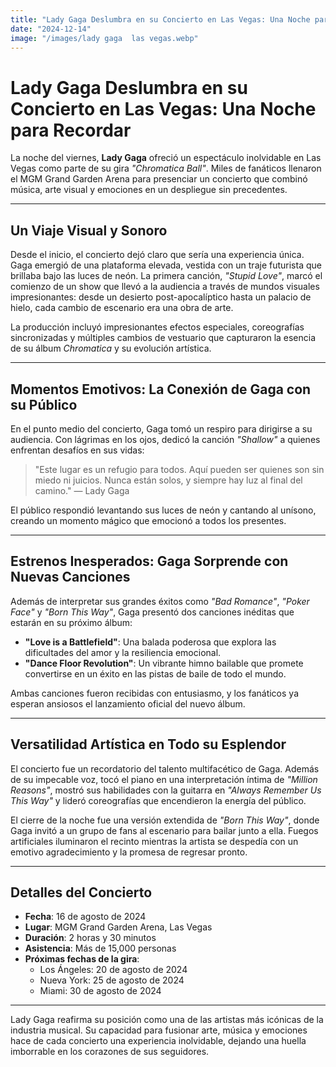 ```yaml
---
title: "Lady Gaga Deslumbra en su Concierto en Las Vegas: Una Noche para Recordar"
date: "2024-12-14"
image: "/images/lady gaga  las vegas.webp"
---
```


# Lady Gaga Deslumbra en su Concierto en Las Vegas: Una Noche para Recordar

La noche del viernes, **Lady Gaga** ofreció un espectáculo inolvidable en Las Vegas como parte de su gira *"Chromatica Ball"*. Miles de fanáticos llenaron el MGM Grand Garden Arena para presenciar un concierto que combinó música, arte visual y emociones en un despliegue sin precedentes.

---

## Un Viaje Visual y Sonoro

Desde el inicio, el concierto dejó claro que sería una experiencia única. Gaga emergió de una plataforma elevada, vestida con un traje futurista que brillaba bajo las luces de neón. La primera canción, *"Stupid Love"*, marcó el comienzo de un show que llevó a la audiencia a través de mundos visuales impresionantes: desde un desierto post-apocalíptico hasta un palacio de hielo, cada cambio de escenario era una obra de arte.

La producción incluyó impresionantes efectos especiales, coreografías sincronizadas y múltiples cambios de vestuario que capturaron la esencia de su álbum *Chromatica* y su evolución artística.

---

## Momentos Emotivos: La Conexión de Gaga con su Público

En el punto medio del concierto, Gaga tomó un respiro para dirigirse a su audiencia. Con lágrimas en los ojos, dedicó la canción *"Shallow"* a quienes enfrentan desafíos en sus vidas:

> "Este lugar es un refugio para todos. Aquí pueden ser quienes son sin miedo ni juicios. Nunca están solos, y siempre hay luz al final del camino." — Lady Gaga

El público respondió levantando sus luces de neón y cantando al unísono, creando un momento mágico que emocionó a todos los presentes.

---

## Estrenos Inesperados: Gaga Sorprende con Nuevas Canciones

Además de interpretar sus grandes éxitos como *"Bad Romance"*, *"Poker Face"* y *"Born This Way"*, Gaga presentó dos canciones inéditas que estarán en su próximo álbum:

- **"Love is a Battlefield"**: Una balada poderosa que explora las dificultades del amor y la resiliencia emocional.
- **"Dance Floor Revolution"**: Un vibrante himno bailable que promete convertirse en un éxito en las pistas de baile de todo el mundo.

Ambas canciones fueron recibidas con entusiasmo, y los fanáticos ya esperan ansiosos el lanzamiento oficial del nuevo álbum.

---

## Versatilidad Artística en Todo su Esplendor

El concierto fue un recordatorio del talento multifacético de Gaga. Además de su impecable voz, tocó el piano en una interpretación íntima de *"Million Reasons"*, mostró sus habilidades con la guitarra en *"Always Remember Us This Way"* y lideró coreografías que encendieron la energía del público.

El cierre de la noche fue una versión extendida de *"Born This Way"*, donde Gaga invitó a un grupo de fans al escenario para bailar junto a ella. Fuegos artificiales iluminaron el recinto mientras la artista se despedía con un emotivo agradecimiento y la promesa de regresar pronto.

---

## Detalles del Concierto

- **Fecha**: 16 de agosto de 2024  
- **Lugar**: MGM Grand Garden Arena, Las Vegas  
- **Duración**: 2 horas y 30 minutos  
- **Asistencia**: Más de 15,000 personas  
- **Próximas fechas de la gira**:
  - Los Ángeles: 20 de agosto de 2024  
  - Nueva York: 25 de agosto de 2024  
  - Miami: 30 de agosto de 2024  

---

Lady Gaga reafirma su posición como una de las artistas más icónicas de la industria musical. Su capacidad para fusionar arte, música y emociones hace de cada concierto una experiencia inolvidable, dejando una huella imborrable en los corazones de sus seguidores.
